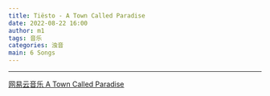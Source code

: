 ```yaml
---
title: Tiësto - A Town Called Paradise
date: 2022-08-22 16:00
author: m1
tags: 音乐
categories: 浊音
main: 6 Songs
---
```


<link rel="stylesheet" href="/css/APlayer.min.css">
<div id="aplayer"></div>
<script src="/js/APlayer.min.js"></script>
<script>
    const ap = new APlayer({
    container: document.getElementById('aplayer'),
    lrcType: 3,
    loop: 'none',
    audio: [
        {
        name: 'Red Lights',
        artist: 'Tiësto',
        url: '01 Red Lights.m4a',
        cover: 'Cover.png',
        lrc: '01 Red Lights.lrc',
        },
        {
        name: 'Footprints',
        artist: 'Tiësto (feat. Cruickshank)',
        url: '02 Footprints (feat. Cruickshank).m4a',
        cover: 'Cover.png',
        lrc: '02 Footprints (feat. Cruickshank).lrc',
        },
        {
        name: 'A Town Called Paradise',
        artist: 'Tiësto (feat. Zac Barnett)',
        url: '03 A Town Called Paradise (feat. Zac Barnett).m4a',
        cover: 'Cover.png',
        lrc: '03 A Town Called Paradise (feat. Zac Barnett).lrc',
        },
        {
        name: 'Echoes',
        artist: 'Tiësto (feat. Andreas Moe)',
        url: '04 Echoes (feat. Andreas Moe).m4a',
        cover: 'Cover.png',
        lrc: '04 Echoes (feat. Andreas Moe).lrc',
        },
        {
        name: 'Wasted',
        artist: 'Tiësto (feat. Matthew Koma)',
        url: '05 Wasted (feat. Matthew Koma).m4a',
        cover: 'Cover.png',
        lrc: '05 Wasted (feat. Matthew Koma).lrc',
        },
        {
        name: 'Rocky',
        artist: 'Tiësto',
        url: '06 Rocky.m4a',
        cover: 'Cover.png',
        lrc: '06 Rocky.lrc',
        }
    ]
});
</script>

---

[网易云音乐 A Town Called Paradise](https://music.163.com/#/album?id=2875023)